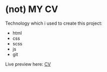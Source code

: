 # (not) MY CV

Technology which i used to create this project:

- html
- css
- scss
- js
- git

Live preview here:
[CV](https://kotu1422.github.io/CV/)
